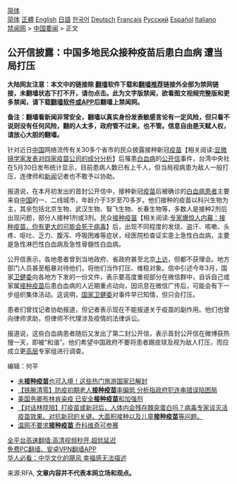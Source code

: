  <!-- 面包屑导航 --> <div class="breadcrumb"><!-- GTranslate: https://gtranslate.io/ -->  <div class="switcher notranslate">  <div class="selected">  <a href="#" onclick="return false;"> 简体</a>  </div>  <div class="option">  <a href="https://www.bannedbook.org" onclick="doGTranslate('zh-CN|zh-CN');jQuery('div.switcher div.selected a').html(jQuery(this).html());return false;" title="简体中文" class="nturl selected"> 简体</a>  <a href="https://www.bannedbook.org/zh-tw/" onclick="doGTranslate('zh-CN|zh-TW');jQuery('div.switcher div.selected a').html(jQuery(this).html());return false;" title="繁體中文" class="nturl"> 正體</a>  <a href="https://www.bannedbook.org/en/" onclick="doGTranslate('zh-CN|en');jQuery('div.switcher div.selected a').html(jQuery(this).html());return false;" title="English" class="nturl"> English</a>  <a href="https://www.bannedbook.org/ja/" onclick="doGTranslate('zh-CN|ja');jQuery('div.switcher div.selected a').html(jQuery(this).html());return false;" title="日本語" class="nturl"> 日語</a>  <a href="https://www.bannedbook.org/ko/" onclick="doGTranslate('zh-CN|ko');jQuery('div.switcher div.selected a').html(jQuery(this).html());return false;" title="한국어" class="nturl"> 한국어</a>  <a href="https://www.bannedbook.org/de/" onclick="doGTranslate('zh-CN|de');jQuery('div.switcher div.selected a').html(jQuery(this).html());return false;" title="Deutsch" class="nturl"> Deutsch</a>  <a href="https://www.bannedbook.org/fr/" onclick="doGTranslate('zh-CN|fr');jQuery('div.switcher div.selected a').html(jQuery(this).html());return false;" title="Français" class="nturl"> Français</a>  <a href="https://www.bannedbook.org/ru/" onclick="doGTranslate('zh-CN|ru');jQuery('div.switcher div.selected a').html(jQuery(this).html());return false;" title="Русский" class="nturl"> Русский</a>  <a href="https://www.bannedbook.org/es/" onclick="doGTranslate('zh-CN|es');jQuery('div.switcher div.selected a').html(jQuery(this).html());return false;" title="Español" class="nturl"> Español</a>  <a href="https://www.bannedbook.org/it/" onclick="doGTranslate('zh-CN|it');jQuery('div.switcher div.selected a').html(jQuery(this).html());return false;" title="Italiano" class="nturl"> Italiano</a>  </div>  </div>      <div class='breadcrumb-sub'><!-- Breadcrumb NavXT 7.0.2 --> <a href="https://www.bannedbook.org/" class="home">禁闻网</a> &gt; <a href="https://www.bannedbook.org/bnews/headline/" class="category">中国要闻</a> &gt; 正文</div></div><h2>公开信披露：中国多地民众接种疫苗后患白血病 遭当局打压</h2> <p class="notice"><b>大陆网友注意：本文中的链接除 <a href="https://github.com/bannedbook/fanqiang" >翻墙</a>软件下载和<a href="https://github.com/killgcd/justmysocks/blob/master/README.md">翻墙推荐</a>链接外全部为禁网链接，未翻墙状态下打不开，请勿点击。此为文字版禁闻，欲看图文视频完整版和更多禁闻，请下载<a href="https://github.com/bannedbook/fanqiang">翻墙软件或APP</a>后翻墙上禁闻网。</p><p>备注：翻墙看新闻非常安全，翻墙以真实身份发表敏感言论有一定风险，但只看不说则没有任何风险，翻的人太多，政府管不过来，也不管。信息自由是天赋人权，请放心大胆的翻墙。</b></p>  <div class="entry"> <p>针对近日<span class='wp_keywordlink_affiliate'><a href="https://www.bannedbook.org/" title="中国" target="_blank">中国</a></span>网络流传有关30多个省市的民众披露接种新冠<span class='wp_keywordlink'><a href="https://www.bannedbook.org/bnews/topimagenews/20180408/925060.html" title="纪录片：恐怖的疫苗真相之谜" target="_blank">疫苗</a></span>【相关阅读:<a href='https://www.bannedbook.org/bnews/comments/20210902/1617622.html' target='_blank'>显微镜学家发表对四家疫苗公司的成分分析</a>】后罹患<a href="https://www.bannedbook.org/bnews/tag/%E7%99%BD%E8%A1%80%E7%97%85/" class="st_tag internal_tag" rel="tag" title="标签 白血病 下的日志">白血病</a>的<a href="https://www.bannedbook.org/bnews/tag/%E5%85%AC%E5%BC%80%E4%BF%A1/" class="st_tag internal_tag" rel="tag" title="标签 公开信 下的日志">公开信</a>事件，台湾中央社在5月30日发布统计显示，目前患病人数已有上千人，但当局视病患为敌人一般打压，连律师和<span class='wp_keywordlink_affiliate'><a href="https://www.bannedbook.org/" title="新闻">新闻</a></span>记者也不敢予以协助。</p> <p>报道说，在本月初发出的首封公开信中，接种新冠<a href="https://www.bannedbook.org/bnews/tag/%e7%96%ab%e8%8b%97/" class="st_tag internal_tag" rel="tag" title="标签 疫苗 下的日志">疫苗</a>后被确诊的<a href="https://www.bannedbook.org/bnews/tag/%E7%99%BD%E8%A1%80%E7%97%85%E6%82%A3%E8%80%85/" class="st_tag internal_tag" rel="tag" title="标签 白血病患者 下的日志">白血病患者</a>主要来自<a href="https://www.bannedbook.org/bnews/tag/%E4%B8%AD%E5%9B%BD/" class="st_tag internal_tag" rel="tag" title="标签 中国 下的日志">中国</a>的一、二线城市，年龄介于3岁至70多岁。他们接种的疫苗以科兴生物为主，其余包括北京生物、武汉生物、智飞生物、长春生物等，多数人是接种2剂后出现问题，部分人接种1剂或3剂。民众<span class='wp_keywordlink'><a href="https://www.bannedbook.org/forum69/topic25168.html" title="大多数染疫住院者曾接种疫苗" target="_blank">接种疫苗</a></span>【相关阅读:<a href='https://www.bannedbook.org/bnews/comments/20210101/1459057.html' target='_blank'>专家爆惊人内幕：接种疫苗，你有更大的可能会死于病毒</a>】后，出现不同程度的发烧、盗汗、咳嗽、头疼、呕吐、乏力、腹泻、呼吸困难等症状，经医院检查证实患上急性白血病，主要是急性淋巴性白血病及急性骨髓性白血病。</p>  <p>公开信表示，各地患者曾到当地政府、省政府甚至北京<span class='wp_keywordlink_affiliate'><a href="https://www.bannedbook.org/bnews/weiquan/" title="上访" target="_blank">上访</a></span>，但都不获理会。地方部门人员甚至粗暴对待他们，将他们当作打压、维稳对象。信中引述今年3月，国家<a href="https://www.bannedbook.org/bnews/tag/%E5%8D%AB%E5%81%A5%E5%A7%94/" class="st_tag internal_tag" rel="tag" title="标签 卫健委 下的日志">卫健委</a>向各地方下发的一份文件，表示要高度重视部分在微信群中，自诉自己或家属<a href="https://www.bannedbook.org/bnews/tag/%E6%8E%A5%E7%A7%8D%E7%96%AB%E8%8B%97/" class="st_tag internal_tag" rel="tag" title="标签 接种疫苗 下的日志">接种疫苗</a>后患白血病的人近期重点动向，因讯息在微信广传后，可能会有下一步组织集体活动。这说明，<a href="https://www.bannedbook.org/bnews/tag/%E5%9B%BD%E5%AE%B6%E5%8D%AB%E5%81%A5%E5%A7%94/" class="st_tag internal_tag" rel="tag" title="标签 国家卫健委 下的日志">国家卫健委</a>对事件早已知情，但只会打压。</p> <p>患者们曾找记者协助报道，但记者表示现在不能报道关于疫苗的副作用。他们也曾向律师求助，但律师不代理涉及疫情的法律诉讼。</p>  <p>报道说，这些白血病患者随后又发出了第二封公开信，表示首封公开信在微博获热搜一天，即被“和谐”。他们希望中国政府不要将患者踢皮球及视为敌人打压，而应成立更<span class='wp_keywordlink_affiliate'><a href="https://www.bannedbook.org/bnews/ccpdope/" title="中共高层内幕" target="_blank">高层</a></span>专家组进行调查。</p> <p>编辑：何平</p>  <div id="taboola-mid-1"></div>  <ul class='op-related-articles' title='相关阅读'> <li><a href='https://www.bannedbook.org/bnews/comments/20220527/1738404.html' target='_blank'>未<b>接种疫苗</b>也可入境！这些热门旅游国家已解封</a></li> <li><a href='https://www.bannedbook.org/bnews/headline/20220517/1733979.html' target='_blank'>【铁腕清零】防疫初期老人<b>接种疫苗</b>率偏低 分析指政府犯连串错误陷困局</a></li> <li><a href='https://www.bannedbook.org/bnews/comments/20220505/1728731.html' target='_blank'>美国务卿布林肯染疫 已安全<b>接种疫苗</b>和加强剂</a></li> <li><a href='https://www.bannedbook.org/bnews/bannedvideo/20220504/1728161.html' target='_blank'>【对话林晓旭】打疫苗或新冠后，人体内会残存棘突蛋白吗？病毒专家谈灭活疫苗效果、对抗新冠的关键、大面积接种以及儿童<b>接种疫苗</b>等问题。</a></li> <li><a href='https://www.bannedbook.org/bnews/taiwannews/20220428/1725676.html' target='_blank'>温网不要求<b>接种疫苗</b> 乔科维奇可参赛</a></li> </ul> <p class="texttj"> <a href="https://github.com/bannedbook/fanqiang/wiki/V2ray%E6%9C%BA%E5%9C%BA" target="_blank">全平台高速翻墙:高清视频秒开,超低延迟</a><br/> <a href="https://github.com/bannedbook/fanqiang/wiki/%E7%A6%81%E9%97%BB%E7%BD%91%E5%AE%89%E5%8D%93%E7%BF%BB%E5%A2%99%E6%96%B0%E9%97%BBAPP" target="_blank">免费PC翻墙、安卓VPN翻墙APP</a><br/> <a href="https://www.bannedbook.org/bnews/comments/20220220/1694796.html" target="_blank">华人必看：中华文化的飓风 幸福感无法描述</a> </p><p>来源:RFA, <strong>文章内容并不代表本网立场和观点。</strong></p> <a name='sharetosocial'></a>  <div style="margin-bottom:5px;padding-bottom:5px;clear:both"> <div id="archive-pix-1" class="banner-ads"> <!-- AuctionX Display platform tag START --> <div id="27602x728x90x621x_ADSLOT1" clicktrack="%%CLICK_URL_ESC%%"></div>  <!-- AuctionX Display platform tag END --> </div> <div id="archive-pix-2" class="banner-ads"> <!-- AuctionX Display platform tag START --> <div id="27556x300x250x621x_ADSLOT1" clicktrack="%%CLICK_URL_ESC%%" style="margin:0 auto;text-align:center"></div>  <!-- AuctionX Display platform tag END --> </div> </div>  <div id="archive-pix-1" class="banner-ads"> <!-- AuctionX Display platform tag START --> <div id="27603x728x90x621x_ADSLOT1" clicktrack="%%CLICK_URL_ESC%%"></div>  <!-- AuctionX Display platform tag END --> </div> </div><!--END ENTRY--> 